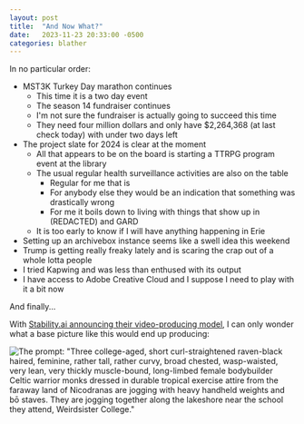 ```yaml
---
layout: post
title:  "And Now What?"
date:   2023-11-23 20:33:00 -0500
categories: blather
---
```

In no particular order:

+ MST3K Turkey Day marathon continues
  + This time it is a two day event
  + The season 14 fundraiser continues
  + I'm not sure the fundraiser is actually going to succeed this time
  + They need four million dollars and only have $2,264,368 (at last check today) with under two days left
+ The project slate for 2024 is clear at the moment
  + All that appears to be on the board is starting a TTRPG program event at the library
  + The usual regular health surveillance activities are also on the table
    + Regular for me that is
    + For anybody else they would be an indication that something was drastically wrong
    + For me it boils down to living with things that show up in (REDACTED) and GARD
  + It is too early to know if I will have anything happening in Erie
+ Setting up an archivebox instance seems like a swell idea this weekend
+ Trump is getting really freaky lately and is scaring the crap out of a whole lotta people
+ I tried Kapwing and was less than enthused with its output
+ I have access to Adobe Creative Cloud and I suppose I need to play with it a bit now

And finally...

With [Stability.ai announcing their video-producing model](https://stability.ai/news/stable-video-diffusion-open-ai-video-model), I can only wonder what a base picture like this would end up producing:

![The prompt: "Three college-aged, short curl-straightened raven-black haired, feminine, rather tall, rather curvy, broad chested, wasp-waisted, very lean, very thickly muscle-bound, long-limbed female bodybuilder Celtic warrior monks dressed in durable tropical exercise attire from the faraway land of Nicodranas are jogging with heavy handheld weights and bō staves.  They are jogging together along the lakeshore near the school they attend, Weirdsister College."]({{site.url}}/img/maidens.jpg)